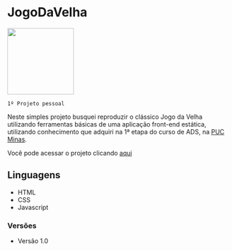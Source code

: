 # JogoDaVelha

<img src="https://github.com/user-attachments/assets/24ff5998-ff83-4d51-a9d7-6efb424c7c85" height="150px">

`1º Projeto pessoal` 

Neste simples projeto busquei reproduzir o clássico Jogo da Velha utilizando ferramentas básicas de uma aplicação front-end estática, utilizando conhecimento que adquiri na 1ª etapa do curso de ADS, na <a href="https://github.com/ICEI-PUC-Minas-PMV-ADS">PUC Minas</a>.

Você pode acessar o projeto clicando <a href="https://lcstoti.github.io/JogoDaVelha/"> aqui </a>

## Linguagens

* HTML
* CSS
* Javascript

### Versões

<ul>
  <li>Versão 1.0</li>
</ul>
